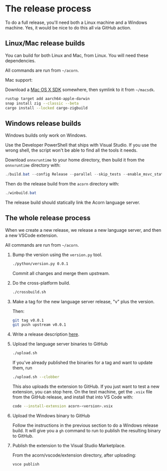 # The release process

To do a full release, you'll need both a Linux machine and a Windows machine. Yes, it would
be nice to do this all via GitHub action.

## Linux/Mac release builds

You can build for both Linux and Mac, from Linux.
You will need these dependencies.

All commands are run from `~/acorn`.

Mac support:

Download a [Mac OS X SDK](https://github.com/joseluisq/macosx-sdks)
somewhere, then symlink to it from `~/macsdk`.

```bash
rustup target add aarch64-apple-darwin
snap install zig --classic --beta
cargo install --locked cargo-zigbuild
```

## Windows release builds

Windows builds only work on Windows.

Use the Developer PowerShell that ships with Visual Studio. If you use the wrong shell, the script won't be able to find all the tools it needs.

Download `onnxruntime` to your home directory, then build it from the `onnxruntime` directory with:

```powershell
./build.bat --config Release --parallel --skip_tests --enable_msvc_static_runtime --cmake_generator "Visual Studio 17 2022"
```

Then do the release build from the `acorn` directory with:

```powershell
./winbuild.bat
```

The release build should statically link the Acorn language server.

## The whole release process

When we create a new release, we release a new language server, and then a new VSCode extension.

All commands are run from `~/acorn`.

1. Bump the version using the `version.py` tool.

   ```bash
   ./python/version.py 0.0.1
   ```

   Commit all changes and merge them upstream.

2. Do the cross-platform build.

   ```bash
   ./crossbuild.sh
   ```

3. Make a tag for the new language server release, "v" plus the version.

   Then:

   ```bash
   git tag v0.0.1
   git push upstream v0.0.1
   ```

4. Write a release description [here](https://github.com/acornprover/acorn/releases/new).

5. Upload the language server binaries to GitHub

   ```bash
   ./upload.sh
   ```

   If you've already published the binaries for a tag and want to update them, run

   ```bash
   ./upload.sh --clobber
   ```

   This also uploads the extension to GitHub. If you just want to test a new extension, you can stop here. On the test machine, get the `.vsix` file from the GitHub release, and
   install that into VS Code with:

   ```bash
   code --install-extension acorn-<version>.vsix
   ```

6. Upload the Windows binary to GitHub

   Follow the instructions in the previous section to do a Windows release build. It will give you a `gh` command to run to publish the resulting binary to GitHub.

7. Publish the extension to the Visual Studio Marketplace.

   From the acorn/vscode/extension directory, after uploading:

   ```bash
   vsce publish
   ```
